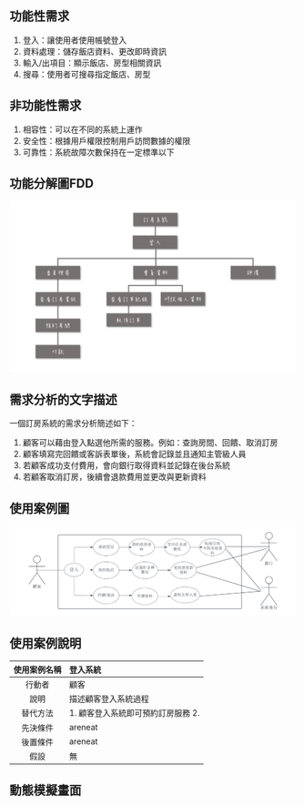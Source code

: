 ## 功能性需求
1. 登入：讓使用者使用帳號登入
2. 資料處理：儲存飯店資料、更改即時資訊
3. 輸入/出項目：顯示飯店、房型相關資訊
4. 搜尋：使用者可搜尋指定飯店、房型

## 非功能性需求
1. 相容性：可以在不同的系統上運作
2. 安全性：根據用戶權限控制用戶訪問數據的權限
3. 可靠性：系統故障次數保持在一定標準以下

## 功能分解圖FDD
 ![FDD](FDD.png 'FDD') 
 
## 需求分析的文字描述

 一個訂房系統的需求分析簡述如下：
 1. 顧客可以藉由登入點選他所需的服務。例如：查詢房間、回饋、取消訂房
 2. 顧客填寫完回饋或客訴表單後，系統會記錄並且通知主管級人員
 3. 若顧客成功支付費用，會向銀行取得資料並記錄在後台系統
 4. 若顧客取消訂房，後續會退款費用並更改與更新資料

##  使用案例圖

 ![Blank](diagram.png 'Blank') 


## 使用案例說明

|      使用案例名稱   |      登入系統      | 
|:-------------:|:-------------|
|    行動者    | 顧客 | 
|    說明    |   描述顧客登入系統過程    |   
| 替代方法|    1. 顧客登入系統即可預約訂房服務 2. |  
| 先決條件 |    areneat    |  
| 後置條件 |    areneat    |  
| 假設 |    無    |  


## 動態模擬畫面
